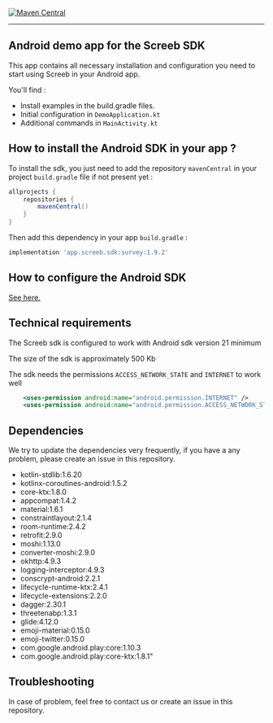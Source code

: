 [![Maven Central](https://img.shields.io/maven-central/v/app.screeb.sdk/survey.svg?label=Maven%20Central)](https://search.maven.org/search?q=g:%22app.screeb.sdk%22%20AND%20a:%22survey%22)

___

## Android demo app for the Screeb SDK

This app contains all necessary installation and configuration you need to start using Screeb in your Android app.

You'll find :

- Install examples in the build.gradle files.
- Initial configuration in `DemoApplication.kt`
- Additional commands in `MainActivity.kt`

## How to install the Android SDK in your app ?

To install the sdk, you just need to add the repository `mavenCentral` in your project `build.gradle` file if not present yet :

```groovy
allprojects {
    repositories {
        mavenCentral()
    }
}
```

Then add this dependency in your app `build.gradle` :

```groovy
implementation 'app.screeb.sdk:survey:1.9.2'
```

## How to configure the Android SDK
[See here.](https://github.com/ScreebApp/developers/wiki/android-SDK-install)

## Technical requirements

The Screeb sdk is configured to work with Android sdk version 21 minimum

The size of the sdk is approximately 500 Kb

The sdk needs the permissions `ACCESS_NETWORK_STATE` and `INTERNET` to work well

```xml
    <uses-permission android:name="android.permission.INTERNET" />
    <uses-permission android:name="android.permission.ACCESS_NETWORK_STATE" />
```

## Dependencies

We try to update the dependencies very frequently, if you have a any problem, please create an issue in this repository.

- kotlin-stdlib:1.6.20
- kotlinx-coroutines-android:1.5.2
- core-ktx:1.8.0
- appcompat:1.4.2
- material:1.6.1
- constraintlayout:2.1.4
- room-runtime:2.4.2
- retrofit:2.9.0
- moshi:1.13.0
- converter-moshi:2.9.0
- okhttp:4.9.3
- logging-interceptor:4.9.3
- conscrypt-android:2.2.1
- lifecycle-runtime-ktx:2.4.1
- lifecycle-extensions:2.2.0
- dagger:2.30.1
- threetenabp:1.3.1
- glide:4.12.0
- emoji-material:0.15.0
- emoji-twitter:0.15.0
- com.google.android.play:core:1.10.3
- com.google.android.play:core-ktx:1.8.1"


## Troubleshooting

In case of problem, feel free to contact us or create an issue in this repository.
